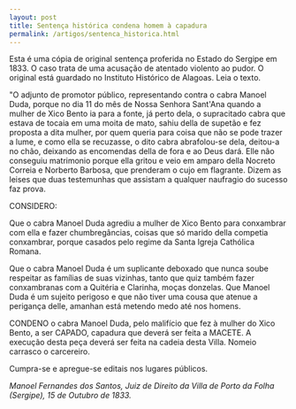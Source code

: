 ```yaml
---
layout: post
title: Sentença histórica condena homem à capadura
permalink: /artigos/sentenca_historica.html
---
```



Esta é uma cópia de original sentença proferida no Estado do Sergipe em 1833. O caso trata de uma acusação de atentado violento ao pudor. O original está guardado no Instituto Histórico de Alagoas. Leia o texto.

"O adjunto de promotor público, representando contra o cabra Manoel Duda, porque no dia 11 do mês de Nossa Senhora Sant'Ana quando a mulher de Xico Bento ia para a fonte, já perto dela, o supracitado cabra que estava de tocaia em uma moita de mato, sahiu della de supetão e fez proposta a dita mulher, por quem queria para coisa que não se pode trazer a lume, e como ella se recuzasse, o dito cabra abrafolou-se dela, deitou-a no chão, deixando as encomendas della de fora e ao Deus dará. Elle não conseguiu matrimonio porque ella gritou e veio em amparo della Nocreto Correia e Norberto Barbosa, que prenderam o cujo em flagrante. Dizem as leises que duas testemunhas que assistam a qualquer naufragio do sucesso faz prova.

CONSIDERO:

Que o cabra Manoel Duda agrediu a mulher de Xico Bento para conxambrar com ella e fazer chumbregâncias, coisas que só marido della competia conxambrar, porque casados pelo regime da Santa Igreja Cathólica Romana.

Que o cabra Manoel Duda é um suplicante deboxado que nunca soube respeitar as famílias de suas vizinhas, tanto que quiz também fazer conxambranas com a Quitéria e Clarinha, moças donzelas. Que Manoel Duda é um sujeito perigoso e que não tiver uma cousa que atenue a perigança delle, amanhan está metendo medo até nos homens.

CONDENO o cabra Manoel Duda, pelo malifício que fez à mulher do Xico Bento, a ser CAPADO, capadura que deverá ser feita a MACETE. A execução desta peça deverá ser feita na cadeia desta Villa. Nomeio carrasco o carcereiro.

Cumpra-se e apregue-se editais nos lugares públicos.

*Manoel Fernandes dos Santos, Juiz de Direito da Villa de Porto da Folha (Sergipe), 15 de Outubro de 1833.*
